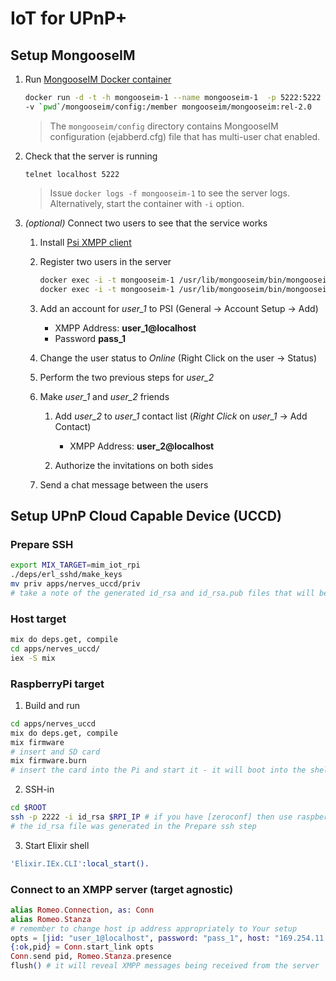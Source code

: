 # IoT for UPnP+

## Setup MongooseIM


1. Run [MongooseIM Docker container](https://hub.docker.com/r/mongooseim/mongooseim/)

   ```bash 
   docker run -d -t -h mongooseim-1 --name mongooseim-1  -p 5222:5222 \
   -v `pwd`/mongooseim/config:/member mongooseim/mongooseim:rel-2.0
   ```

   > The `mongooseim/config` directory contains MongooseIM configuration 
   > (ejabberd.cfg) file that has multi-user chat enabled.

2. Check that the server is running

   `telnet localhost 5222`

   > Issue `docker logs -f mongooseim-1` to see the server logs. Alternatively,
   > start the container with `-i` option.

3. *(optional)* Connect two users to see that the service works

    1. Install [Psi XMPP client](http://psi-im.org/)
    1. Register two users in the server
       ```bash
       docker exec -i -t mongooseim-1 /usr/lib/mongooseim/bin/mongooseimctl register user_1 localhost pass_1
       docker exec -i -t mongooseim-1 /usr/lib/mongooseim/bin/mongooseimctl register user_2 localhost pass_2
       ```
    2. Add an account for *user_1* to PSI (General -> Account Setup -> Add)

        * XMPP Address: **user_1@localhost**
        * Password **pass_1**

    5. Change the user status to *Online* (Right Click on the user -> Status)
    6. Perform the two previous steps for *user_2*
    7. Make *user_1* and *user_2* friends

        1. Add *user_2* to *user_1* contact list (*Right Click* on *user_1* -> Add Contact)
            * XMPP Address: **user_2@localhost**

        1. Authorize the invitations on both sides

    10. Send a chat message between the users


## Setup UPnP Cloud Capable Device (UCCD)

### Prepare SSH

```bash
export MIX_TARGET=mim_iot_rpi
./deps/erl_sshd/make_keys
mv priv apps/nerves_uccd/priv
# take a note of the generated id_rsa and id_rsa.pub files that will be required at login
```

### Host target

```bash
mix do deps.get, compile
cd apps/nerves_uccd/
iex -S mix
```

### RaspberryPi target

1. Build and run

```bash
cd apps/nerves_uccd
mix do deps.get, compile
mix firmware
# insert and SD card
mix firmware.burn
# insert the card into the Pi and start it - it will boot into the shell
```

2. SSH-in

```bash
cd $ROOT
ssh -p 2222 -i id_rsa $RPI_IP # if you have [zeroconf] then use raspberrypi.local
# the id_rsa file was generated in the Prepare ssh step
```

3. Start Elixir shell

```erlang
'Elixir.IEx.CLI':local_start().
```

### Connect to an XMPP server (target agnostic)

```elixir
alias Romeo.Connection, as: Conn
alias Romeo.Stanza
# remember to change host ip address appropriately to Your setup
opts = [jid: "user_1@localhost", password: "pass_1", host: "169.254.11.124"]
{:ok,pid} = Conn.start_link opts
Conn.send pid, Romeo.Stanza.presence
flush() # it will reveal XMPP messages being received from the server
```



